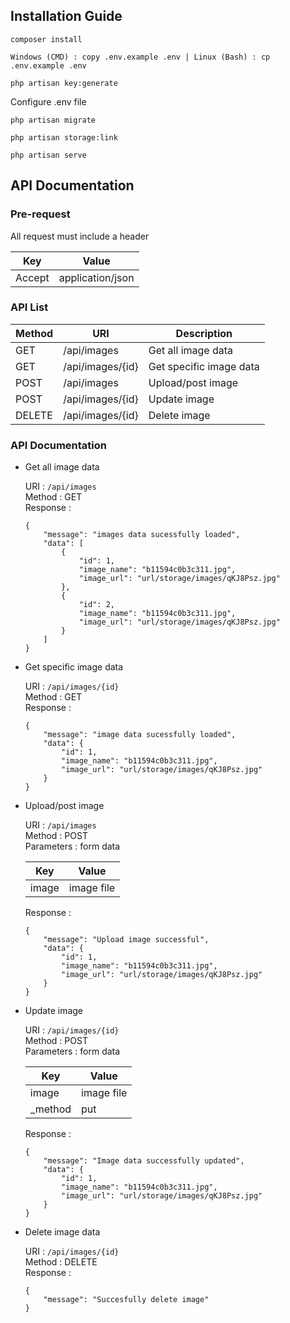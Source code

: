 ## Installation Guide

```
composer install
```
```
Windows (CMD) : copy .env.example .env | Linux (Bash) : cp .env.example .env
```
```
php artisan key:generate
```
Configure .env file
```
php artisan migrate
```
```
php artisan storage:link
```
```
php artisan serve
```

## API Documentation

### Pre-request
All request must include a header

| Key    | Value            |
| ------ | ---------------- |
| Accept | application/json |

### API List

| Method | URI              | Description |
| ------ | ---------------- | ----------- |
| GET    | /api/images      | Get all image data |
| GET    | /api/images/{id} | Get specific image data |
| POST   | /api/images      | Upload/post image |
| POST   | /api/images/{id} | Update image |
| DELETE | /api/images/{id} | Delete image |

### API Documentation

* Get all image data

    URI : `/api/images` <br>
    Method : GET <br>
    Response : 
    ```
    {
        "message": "images data sucessfully loaded",
        "data": [
            {
                "id": 1,
                "image_name": "b11594c0b3c311.jpg",
                "image_url": "url/storage/images/qKJ8Psz.jpg"
            },
            {
                "id": 2,
                "image_name": "b11594c0b3c311.jpg",
                "image_url": "url/storage/images/qKJ8Psz.jpg"
            }
        ]
    }
    ```

* Get specific image data

    URI : `/api/images/{id}` <br>
    Method : GET <br>
    Response : 
    ```
    {
        "message": "image data sucessfully loaded",
        "data": {
            "id": 1,
            "image_name": "b11594c0b3c311.jpg",
            "image_url": "url/storage/images/qKJ8Psz.jpg"
        }
    }
    ```

* Upload/post image

    URI : `/api/images` <br>
    Method : POST <br>
    Parameters : form data

    | Key   | Value |
    | ----- | ----- |
    | image | image file |

    Response : 
    ```
    {
        "message": "Upload image successful",
        "data": {
            "id": 1,
            "image_name": "b11594c0b3c311.jpg",
            "image_url": "url/storage/images/qKJ8Psz.jpg"
        }
    }
    ```

* Update image

    URI : `/api/images/{id}` <br>
    Method : POST <br>
    Parameters : form data

    | Key     | Value |
    | ------- | ----- |
    | image   | image file |
    | _method | put |

    Response : 
    ```
    {
        "message": "Image data successfully updated",
        "data": {
            "id": 1,
            "image_name": "b11594c0b3c311.jpg",
            "image_url": "url/storage/images/qKJ8Psz.jpg"
        }
    }
    ```

* Delete image data

    URI : `/api/images/{id}` <br>
    Method : DELETE <br>
    Response : 
    ```
    {
        "message": "Succesfully delete image"
    }
    ```